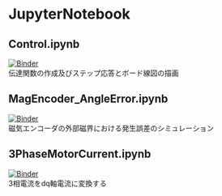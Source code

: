 # JupyterNotebook

## Control.ipynb

[![Binder](https://mybinder.org/badge_logo.svg)](https://mybinder.org/v2/gh/yuqlid/JupyterNotebook/master?filepath=Control.ipynb)   
伝達関数の作成及びステップ応答とボード線図の描画

## MagEncoder_AngleError.ipynb
[![Binder](https://mybinder.org/badge_logo.svg)](https://mybinder.org/v2/gh/yuqlid/JupyterNotebook/master?filepath=MagEncoder_AngleError.ipynb)  
磁気エンコーダの外部磁界における発生誤差のシミュレーション

## 3PhaseMotorCurrent.ipynb
[![Binder](https://mybinder.org/badge_logo.svg)](https://mybinder.org/v2/gh/yuqlid/JupyterNotebook/master?filepath=3PhaseMotorCurrent.ipynb)  
3相電流をdq軸電流に変換する
